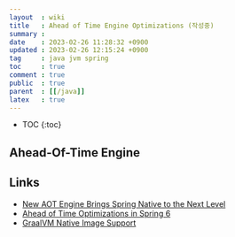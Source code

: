 ```yaml
---
layout  : wiki
title   : Ahead of Time Engine Optimizations (작성중)
summary : 
date    : 2023-02-26 11:28:32 +0900
updated : 2023-02-26 12:15:24 +0900
tag     : java jvm spring
toc     : true
comment : true
public  : true
parent  : [[/java]]
latex   : true
---
```

* TOC
{:toc}

## Ahead-Of-Time Engine

## Links

- [New AOT Engine Brings Spring Native to the Next Level](https://spring.io/blog/2021/12/09/new-aot-engine-brings-spring-native-to-the-next-level)
- [Ahead of Time Optimizations in Spring 6](https://www.baeldung.com/spring-6-ahead-of-time-optimizations)
- [GraalVM Native Image Support](https://docs.spring.io/spring-boot/docs/current/reference/html/native-image.html)
